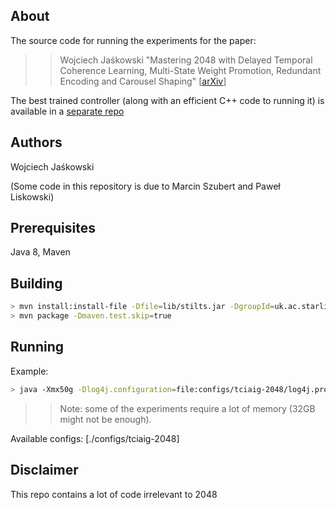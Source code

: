 About
-----
The source code for running the experiments for the paper:

>> Wojciech Jaśkowski "Mastering 2048 with Delayed Temporal Coherence Learning, Multi-State Weight Promotion, Redundant Encoding and Carousel Shaping" [[arXiv](https://arxiv.org/pdf/1604.05085.pdf)]

The best trained controller (along with an efficient C++ code to running it) is available in a [separate repo](https://github.com/aszczepanski/2048)

Authors
-------
Wojciech Jaśkowski

(Some code in this repository is due to Marcin Szubert and Paweł Liskowski)

Prerequisites
-------------
Java 8, Maven

Building
--------
```bash
> mvn install:install-file -Dfile=lib/stilts.jar -DgroupId=uk.ac.starlink -DartifactId=stilts -Dversion=2.4 -Dpackaging=jar
> mvn package -Dmaven.test.skip=true
```

Running
-------
Example:
```bash
> java -Xmx50g -Dlog4j.configuration=file:configs/tciaig-2048/log4j.properties -Dframework.properties=configs/tciaig-2048/42-33_tcl-0.5-0.5.properties -Dseed=123 -Dresults_dir=results/tcl/123 -jar cevo.jar
```

>> Note: some of the experiments require a lot of memory (32GB might not be enough).

Available configs: [./configs/tciaig-2048]

Disclaimer
---------
This repo contains a lot of code irrelevant to 2048
